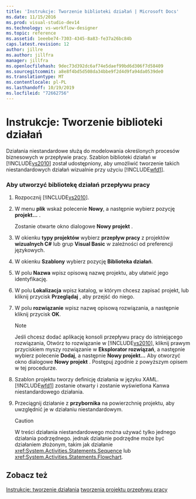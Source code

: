 ```yaml
---
title: 'Instrukcje: Tworzenie biblioteki działań | Microsoft Docs'
ms.date: 11/15/2016
ms.prod: visual-studio-dev14
ms.technology: vs-workflow-designer
ms.topic: reference
ms.assetid: 1eeebe74-7303-4345-8a83-fe37a26bc84b
caps.latest.revision: 12
author: jillre
ms.author: jillfra
manager: jillfra
ms.openlocfilehash: 9dec73d392dc6af74e5daef99bd6d306f7d58409
ms.sourcegitcommit: a8e8f4bd5d508da34bbe9f2d4d9fa94da0539de0
ms.translationtype: MT
ms.contentlocale: pl-PL
ms.lasthandoff: 10/19/2019
ms.locfileid: "72662756"
---
```

# <a name="how-to-create-an-activity-library"></a>Instrukcje: Tworzenie biblioteki działań
Działania niestandardowe służą do modelowania określonych procesów biznesowych w przepływie pracy. Szablon biblioteki działań w [!INCLUDE[vs2010](../includes/vs2010-md.md)] został udostępniony, aby umożliwić tworzenie takich niestandardowych działań wizualnie przy użyciu [!INCLUDE[wfd1](../includes/wfd1-md.md)].

### <a name="to-create-a-workflow-activity-library"></a>Aby utworzyć bibliotekę działań przepływu pracy

1. Rozpocznij [!INCLUDE[vs2010](../includes/vs2010-md.md)].

2. W menu **plik** wskaż polecenie **Nowy**, a następnie wybierz pozycję **projekt...** .

     Zostanie otwarte okno dialogowe **Nowy projekt** .

3. W okienku **typy projektów** wybierz **przepływ pracy** z projektów **wizualnych C#**  lub grup **Visual Basic** w zależności od preferencji językowych.

4. W okienku **Szablony** wybierz pozycję **Biblioteka działań**.

5. W polu **Nazwa** wpisz opisową nazwę projektu, aby ułatwić jego identyfikację.

6. W polu **Lokalizacja** wpisz katalog, w którym chcesz zapisać projekt, lub kliknij przycisk **Przeglądaj** , aby przejść do niego.

7. W polu **rozwiązanie** wpisz nazwę opisową rozwiązania, a następnie kliknij przycisk **OK**.

    > [!NOTE]
    > Jeśli chcesz dodać aplikację konsoli przepływu pracy do istniejącego rozwiązania, Otwórz to rozwiązanie w [!INCLUDE[vs2010](../includes/vs2010-md.md)], kliknij prawym przyciskiem myszy rozwiązanie w **Eksplorator rozwiązań**, a następnie wybierz polecenie **Dodaj**, a następnie **Nowy projekt...** Aby otworzyć okno dialogowe **Nowy projekt** . Postępuj zgodnie z powyższym opisem w tej procedurze.

8. Szablon projektu tworzy definicję działania w języku XAML. [!INCLUDE[wfd1](../includes/wfd1-md.md)] zostanie otwarty i zostanie wyświetlona Kanwa niestandardowego działania.

9. Przeciągnij działanie z **przybornika** na powierzchnię projektu, aby uwzględnić je w działaniu niestandardowym.

    > [!CAUTION]
    > W treści działania niestandardowego można używać tylko jednego działania podrzędnego. jednak działanie podrzędne może być działaniem złożonym, takim jak działanie <xref:System.Activities.Statements.Sequence> lub <xref:System.Activities.Statements.Flowchart>.

## <a name="see-also"></a>Zobacz też
 [Instrukcje: tworzenie działania](https://msdn.microsoft.com/library/c09b1e99-21b5-4d96-9c04-ec31db3f4436) [tworzenia projektu przepływu pracy](../workflow-designer/creating-a-workflow-project.md)